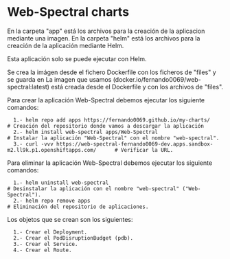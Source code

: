 # Web-Spectral charts

En la carpeta "app" está los archivos para la creación de la aplicacion mediante una imagen.
En la carpeta "helm" está los archivos para la creación de la aplicación mediante Helm.

Esta aplicación solo se puede ejecutar con Helm.

Se crea la imágen desde el fichero Dockerfile con los ficheros de "files" y se guarda en 
La imagen que usamos (docker.io/fernando0069/web-spectral:latest) está creada desde el Dockerfile y con los archivos de "files".

Para crear la aplicación Web-Spectral debemos ejecutar los siguiente comandos:
```
  1.- helm repo add apps https://fernando0069.github.io/my-charts/                                    # Creación del repositorio donde vamos a descargar la aplicación
  2.- helm install web-spectral apps/Web-Spectral                                                     # Instalar la aplicación "Web-Spectral" con el nombre "web-spectral".
  3.- curl -vvv https://web-spectral-fernando0069-dev.apps.sandbox-m2.ll9k.p1.openshiftapps.com/      # Verificar la URL.
```

Para eliminar la aplicación Web-Spectral debemos ejecutar los siguiente comandos:
```
  1.- helm uninstall web-spectral                                      # Desinstalar la aplicación con el nombre "web-spectral" ("Web-Spectral").
  2.- helm repo remove apps                                            # Eliminación del repositorio de aplicaciones.
```

Los objetos que se crean son los siguientes:
```
  1.- Crear el Deployment.
  2.- Crear el PodDisruptionBudget (pdb).
  3.- Crear el Service.
  4.- Crear el Route.
```
